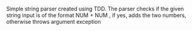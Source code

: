 Simple string parser created using TDD. The parser checks if the given string input is of the format NUM + NUM , if yes, adds the two numbers, otherwise throws argument exception
